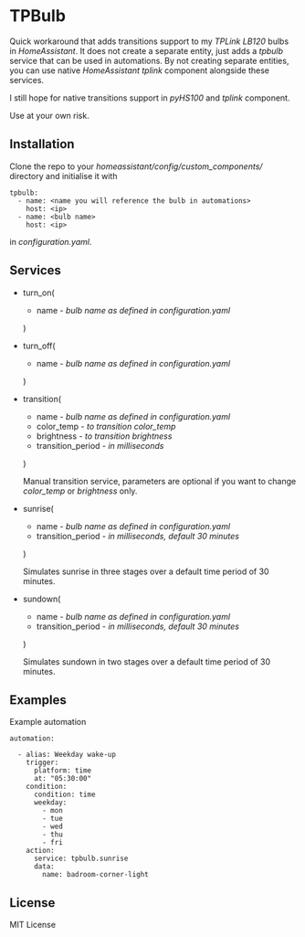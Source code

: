 TPBulb
======

Quick workaround that adds transitions support to my _TPLink LB120_ bulbs in _HomeAssistant_.
It does not create a separate entity, just adds a _tpbulb_ service that can be used in automations.
By not creating separate entities, you can use native _HomeAssistant_ _tplink_ component alongside
these services.

I still hope for native transitions support in _pyHS100_ and _tplink_ component.

Use at your own risk.


Installation
------------

Clone the repo to your _homeassistant/config/custom_components/_ directory and initialise it with
```
tpbulb:
  - name: <name you will reference the bulb in automations>
    host: <ip>
  - name: <bulb name>
    host: <ip>
```
in _configuration.yaml_.


Services
--------
* turn_on(
  * name - _bulb name as defined in configuration.yaml_
  
  )
* turn_off(
  * name - _bulb name as defined in configuration.yaml_

  )
  
* transition( 
  * name - _bulb name as defined in configuration.yaml_
  * color_temp - _to transition color_temp_
  * brightness - _to transition brightness_
  * transition_period - _in milliseconds_

  )
  
  Manual transition service, parameters are optional if you want to change _color_temp_ or _brightness_ only. 
  
* sunrise(
  * name - _bulb name as defined in configuration.yaml_
  * transition_period - _in milliseconds, default 30 minutes_

  )
  
  Simulates sunrise in three stages over a default time period of 30 minutes.
  
* sundown(
  * name - _bulb name as defined in configuration.yaml_
  * transition_period - _in milliseconds, default 30 minutes_

  )
  
  Simulates sundown in two stages over a default time period of 30 minutes.
  

Examples
--------

Example automation

```
automation:

  - alias: Weekday wake-up
    trigger:
      platform: time
      at: "05:30:00"
    condition:
      condition: time
      weekday:
        - mon
        - tue
        - wed
        - thu
        - fri
    action:
      service: tpbulb.sunrise
      data:
        name: badroom-corner-light
```

License
-------

MIT License